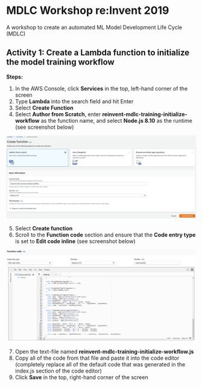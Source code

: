 # MDLC Workshop re:Invent 2019
A workshop to create an automated ML Model Development Life Cycle (MDLC) 

## Activity 1: Create a Lambda function to initialize the model training workflow

**Steps:**

1. In the AWS Console, click **Services** in the top, left-hand corner of the screen
2. Type **Lambda** into the search field and hit Enter
3. Select **Create Function**
4. Select **Author from Scratch**, enter **reinvent-mdlc-training-initialize-workflow** as the function name, and select **Node.js 8.10** as the runtime (see screenshot below)

![Create Function](/images/create_function_training.png)

5. Select **Create function**
6. Scroll to the **Function code** section and ensure that the **Code entry type** is set to **Edit code inline** (see screenshot below)

![Function Code](/images/function_code_training.png)

7. Open the text-file named **reinvent-mdlc-training-initialize-workflow.js**
8. Copy all of the code from that file and paste it into the code editor (completely replace all of the default code that was generated in the index.js section of the code editor)
9. Click **Save**  in the top, right-hand corner of the screen

